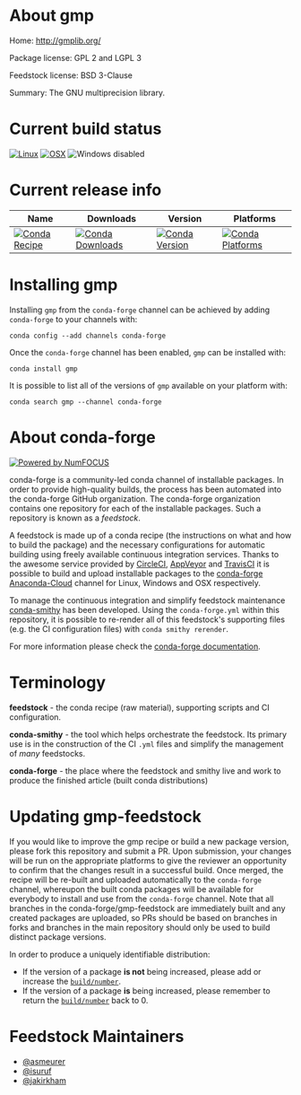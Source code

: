 <!--
# -*- mode: jinja -*-
-->

About gmp
=========

Home: http://gmplib.org/

Package license: GPL 2 and LGPL 3

Feedstock license: BSD 3-Clause

Summary: The GNU multiprecision library.



Current build status
====================

[![Linux](https://img.shields.io/circleci/project/github/conda-forge/gmp-feedstock/master.svg?label=Linux)](https://circleci.com/gh/conda-forge/gmp-feedstock)
[![OSX](https://img.shields.io/travis/conda-forge/gmp-feedstock/master.svg?label=macOS)](https://travis-ci.org/conda-forge/gmp-feedstock)
![Windows disabled](https://img.shields.io/badge/Windows-disabled-lightgrey.svg)

Current release info
====================

| Name | Downloads | Version | Platforms |
| --- | --- | --- | --- |
| [![Conda Recipe](https://img.shields.io/badge/recipe-gmp-green.svg)](https://anaconda.org/conda-forge/gmp) | [![Conda Downloads](https://img.shields.io/conda/dn/conda-forge/gmp.svg)](https://anaconda.org/conda-forge/gmp) | [![Conda Version](https://img.shields.io/conda/vn/conda-forge/gmp.svg)](https://anaconda.org/conda-forge/gmp) | [![Conda Platforms](https://img.shields.io/conda/pn/conda-forge/gmp.svg)](https://anaconda.org/conda-forge/gmp) |

Installing gmp
==============

Installing `gmp` from the `conda-forge` channel can be achieved by adding `conda-forge` to your channels with:

```
conda config --add channels conda-forge
```

Once the `conda-forge` channel has been enabled, `gmp` can be installed with:

```
conda install gmp
```

It is possible to list all of the versions of `gmp` available on your platform with:

```
conda search gmp --channel conda-forge
```


About conda-forge
=================

[![Powered by NumFOCUS](https://img.shields.io/badge/powered%20by-NumFOCUS-orange.svg?style=flat&colorA=E1523D&colorB=007D8A)](http://numfocus.org)

conda-forge is a community-led conda channel of installable packages.
In order to provide high-quality builds, the process has been automated into the
conda-forge GitHub organization. The conda-forge organization contains one repository
for each of the installable packages. Such a repository is known as a *feedstock*.

A feedstock is made up of a conda recipe (the instructions on what and how to build
the package) and the necessary configurations for automatic building using freely
available continuous integration services. Thanks to the awesome service provided by
[CircleCI](https://circleci.com/), [AppVeyor](https://www.appveyor.com/)
and [TravisCI](https://travis-ci.org/) it is possible to build and upload installable
packages to the [conda-forge](https://anaconda.org/conda-forge)
[Anaconda-Cloud](https://anaconda.org/) channel for Linux, Windows and OSX respectively.

To manage the continuous integration and simplify feedstock maintenance
[conda-smithy](https://github.com/conda-forge/conda-smithy) has been developed.
Using the ``conda-forge.yml`` within this repository, it is possible to re-render all of
this feedstock's supporting files (e.g. the CI configuration files) with ``conda smithy rerender``.

For more information please check the [conda-forge documentation](https://conda-forge.org/docs/).

Terminology
===========

**feedstock** - the conda recipe (raw material), supporting scripts and CI configuration.

**conda-smithy** - the tool which helps orchestrate the feedstock.
                   Its primary use is in the construction of the CI ``.yml`` files
                   and simplify the management of *many* feedstocks.

**conda-forge** - the place where the feedstock and smithy live and work to
                  produce the finished article (built conda distributions)


Updating gmp-feedstock
======================

If you would like to improve the gmp recipe or build a new
package version, please fork this repository and submit a PR. Upon submission,
your changes will be run on the appropriate platforms to give the reviewer an
opportunity to confirm that the changes result in a successful build. Once
merged, the recipe will be re-built and uploaded automatically to the
`conda-forge` channel, whereupon the built conda packages will be available for
everybody to install and use from the `conda-forge` channel.
Note that all branches in the conda-forge/gmp-feedstock are
immediately built and any created packages are uploaded, so PRs should be based
on branches in forks and branches in the main repository should only be used to
build distinct package versions.

In order to produce a uniquely identifiable distribution:
 * If the version of a package **is not** being increased, please add or increase
   the [``build/number``](https://conda.io/docs/user-guide/tasks/build-packages/define-metadata.html#build-number-and-string).
 * If the version of a package **is** being increased, please remember to return
   the [``build/number``](https://conda.io/docs/user-guide/tasks/build-packages/define-metadata.html#build-number-and-string)
   back to 0.

Feedstock Maintainers
=====================

* [@asmeurer](https://github.com/asmeurer/)
* [@isuruf](https://github.com/isuruf/)
* [@jakirkham](https://github.com/jakirkham/)

